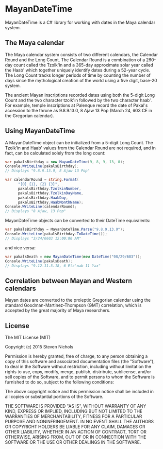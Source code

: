 # MayanDateTime
MayanDateTime is a C# library for working with dates in the Maya calendar system.

## The Maya calendar
The Maya calendar system consists of two different calendars, the Calendar Round and the Long Count. The Calendar Round is a combination of a 260-day count called the Tzolk'in and a 365-day approximate solar year called the Haab'  which together uniquely identify dates during a 52-year cycle. The Long Count tracks longer periods of time by counting the number of days since the mythological creation of the world using a five digit, base-20 system.

The ancient Mayan inscriptions recorded dates using both the 5-digit Long Count and the two character tzolk'in followed by the two character haab'. For example, temple inscriptions at Palenque record the date of Pakal's accession to the throne as 9.8.9.13.0, 8 Ajaw 13 Pop (March 24, 603 CE in the Gregorian calendar).

## Using MayanDateTime
A MayanDateTime object can be initialized from a 5-digit Long Count. The Tzolk'in and Haab' values from the Calendar Round are not required, and in fact, can be calculated solely from the long count:

```c#
var pakalsBirthday = new MayanDateTime(9, 8, 9, 13, 0);
Console.WriteLine(pakalsBirthday);
// Displays "9.8.9.13.0, 8 Ajaw 13 Pop"

var calendarRound = string.Format(
      "{0} {1}, {2} {3}",
      pakalsBirthday.TzolkinNumber,
      pakalsBirthday.TzolkinDayName,
      pakalsBirthday.HaabDay,
      pakalsBirthday.HaabMonthName);
Console.WriteLine(calendarRound);
// Displays "8 Ajaw, 13 Pop"

```

MayanDateTime objects can be converted to their DateTime equivalents:

```c#
var pakalsBirthday = MayanDateTime.Parse("9.8.9.13.0");
Console.WriteLine(pakalsBirthday.ToDateTime());
// Displays "3/24/0603 12:00:00 AM"
```

and vice versa:

```c#
var pakalsDeath = new MayanDateTime(new DateTime("08/29/683"));
Console.WriteLine(pakalsDeath);
// Displays "9.12.11.5.18, 6 Etz'nab 11 Yax"

```

## Correlation between Mayan and Western calendars
Mayan dates are converted to the proleptic Gregorian calendar using the standard Goodman-Martinez-Thompson (GMT) correlation, which is accepted by the great majority of Maya researchers.

## License
The MIT License (MIT)

Copyright (c) 2015 Steven Nichols

Permission is hereby granted, free of charge, to any person obtaining a copy
of this software and associated documentation files (the "Software"), to deal
in the Software without restriction, including without limitation the rights
to use, copy, modify, merge, publish, distribute, sublicense, and/or sell
copies of the Software, and to permit persons to whom the Software is
furnished to do so, subject to the following conditions:

The above copyright notice and this permission notice shall be included in all
copies or substantial portions of the Software.

THE SOFTWARE IS PROVIDED "AS IS", WITHOUT WARRANTY OF ANY KIND, EXPRESS OR
IMPLIED, INCLUDING BUT NOT LIMITED TO THE WARRANTIES OF MERCHANTABILITY,
FITNESS FOR A PARTICULAR PURPOSE AND NONINFRINGEMENT. IN NO EVENT SHALL THE
AUTHORS OR COPYRIGHT HOLDERS BE LIABLE FOR ANY CLAIM, DAMAGES OR OTHER
LIABILITY, WHETHER IN AN ACTION OF CONTRACT, TORT OR OTHERWISE, ARISING FROM,
OUT OF OR IN CONNECTION WITH THE SOFTWARE OR THE USE OR OTHER DEALINGS IN THE
SOFTWARE.
